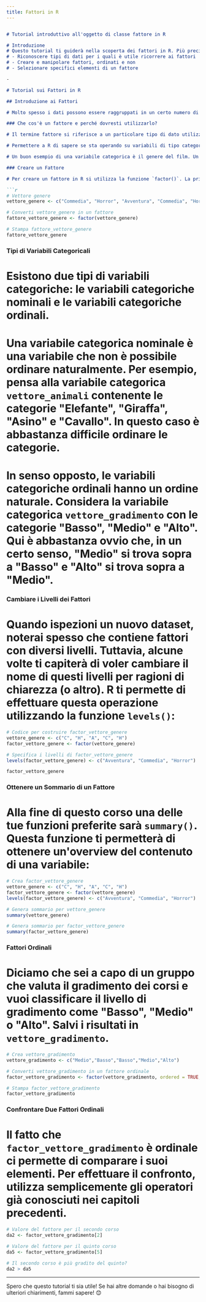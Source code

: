 ```yaml
---
title: Fattori in R
---
```


```markdown

# Tutorial introduttivo all'oggetto di classe fattore in R

# Introduzione
# Questo tutorial ti guiderà nella scoperta dei fattori in R. Più precisamente, imparerai a:
# - Riconoscere tipi di dati per i quali è utile ricorrere ai fattori
# - Creare e manipolare fattori, ordinati e non
# - Selezionare specifici elementi di un fattore

-

# Tutorial sui Fattori in R

## Introduzione ai Fattori

# Molto spesso i dati possono essere raggruppati in un certo numero di categorie. Per esempio, i film possono essere raggruppati per genere (commedia, horror, avventura...). In R, le variabili di tipo categorico sono salvate come fattori, cioè speciali vettori caratterizzati da livelli (ossia, le categorie presenti nella variabile categorica considerata). 

### Che cos'è un fattore e perché dovresti utilizzarlo?

# Il termine fattore si riferisce a un particolare tipo di dato utilizzato per immagazzinare variabili di tipo categorico. La differenza tra una variabile di tipo categorico e una variabile di tipo continuo consiste nel fatto che la variabile categorica può appartenere a un numero limitato di categorie. Una variabile di tipo continuo, al contrario, può assumere infiniti valori.

# Permettere a R di sapere se sta operando su variabili di tipo categorico o continuo è molto importante siccome i modelli statistici che utilizzerai in futuro trattano i due tipi di variabile in modo molto diverso.

# Un buon esempio di una variabile categorica è il genere del film. Un film può essere "Commedia", "Horror" o "Avventura". In questo caso, "Commedia", "Horror" e "Avventura" sono i tre possibili valori che la variabile categorica "genere" può assumere e a ogni osservazione sarà assegnato uno dei tre possibili valori.

### Creare un Fattore

# Per creare un fattore in R si utilizza la funzione `factor()`. La prima cosa da fare è creare un vettore che contiene tutte le osservazioni che appartengono a un numero limitato di categorie. Per esempio, `vettore_genere` contiene il genere di 5 differenti film:

```r
# Vettore genere
vettore_genere <- c("Commedia", "Horror", "Avventura", "Commedia", "Horror")

# Converti vettore_genere in un fattore
fattore_vettore_genere <- factor(vettore_genere)

# Stampa fattore_vettore_genere
fattore_vettore_genere 
```

### Tipi di Variabili Categoricali

# Esistono due tipi di variabili categoriche: le variabili categoriche nominali e le variabili categoriche ordinali.

# Una variabile categorica nominale è una variabile che non è possibile ordinare naturalmente. Per esempio, pensa alla variabile categorica `vettore_animali` contenente le categorie "Elefante", "Giraffa", "Asino" e "Cavallo". In questo caso è abbastanza difficile ordinare le categorie.

# In senso opposto, le variabili categoriche ordinali hanno un ordine naturale. Considera la variabile categorica `vettore_gradimento` con le categorie "Basso", "Medio" e "Alto". Qui è abbastanza ovvio che, in un certo senso, "Medio" si trova sopra a "Basso" e "Alto" si trova sopra a "Medio".

### Cambiare i Livelli dei Fattori

# Quando ispezioni un nuovo dataset, noterai spesso che contiene fattori con diversi livelli. Tuttavia, alcune volte ti capiterà di voler cambiare il nome di questi livelli per ragioni di chiarezza (o altro). R ti permette di effettuare questa operazione utilizzando la funzione `levels()`:

```r
# Codice per costruire factor_vettore_genere
vettore_genere <- c("C", "H", "A", "C", "H")
factor_vettore_genere <- factor(vettore_genere)

# Specifica i livelli di factor_vettore_genere
levels(factor_vettore_genere) <- c("Avventura", "Commedia", "Horror")

factor_vettore_genere
```

### Ottenere un Sommario di un Fattore

# Alla fine di questo corso una delle tue funzioni preferite sarà `summary()`. Questa funzione ti permetterà di ottenere un'overview del contenuto di una variabile:

```r
# Crea factor_vettore_genere
vettore_genere <- c("C", "H", "A", "C", "H")
factor_vettore_genere <- factor(vettore_genere)
levels(factor_vettore_genere) <- c("Avventura", "Commedia", "Horror")

# Genera sommario per vettore_genere
summary(vettore_genere)

# Genera sommario per factor_vettore_genere
summary(factor_vettore_genere)
```

### Fattori Ordinali

# Diciamo che sei a capo di un gruppo che valuta il gradimento dei corsi e vuoi classificare il livello di gradimento come "Basso", "Medio" o "Alto". Salvi i risultati in `vettore_gradimento`.

```r
# Crea vettore_gradimento
vettore_gradimento <- c("Medio","Basso","Basso","Medio","Alto")

# Converti vettore_gradimento in un fattore ordinale
factor_vettore_gradimento <- factor(vettore_gradimento, ordered = TRUE, levels = c("Basso", "Medio", "Alto"))

# Stampa factor_vettore_gradimento
factor_vettore_gradimento
```

### Confrontare Due Fattori Ordinali

# Il fatto che `factor_vettore_gradimento` è ordinale ci permette di comparare i suoi elementi. Per effettuare il confronto, utilizza semplicemente gli operatori già conosciuti nei capitoli precedenti.

```r
# Valore del fattore per il secondo corso
da2 <- factor_vettore_gradimento[2]

# Valore del fattore per il quinto corso
da5 <- factor_vettore_gradimento[5]

# Il secondo corso è più gradito del quinto?
da2 > da5
```

---

Spero che questo tutorial ti sia utile! Se hai altre domande o hai bisogno di ulteriori chiarimenti, fammi sapere! 😊


```
